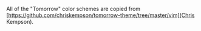 All of the "Tomorrow" color schemes are copied from 
[https://github.com/chriskempson/tomorrow-theme/tree/master/vim](Chris Kempson).
